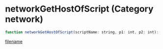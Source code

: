 # networkGetHostOfScript (Category network)

```js
function networkGetHostOfScript(scriptName: string, p1: int, p2: int): int
```

[filename](networkGetHostOfScript_m.md ':include')